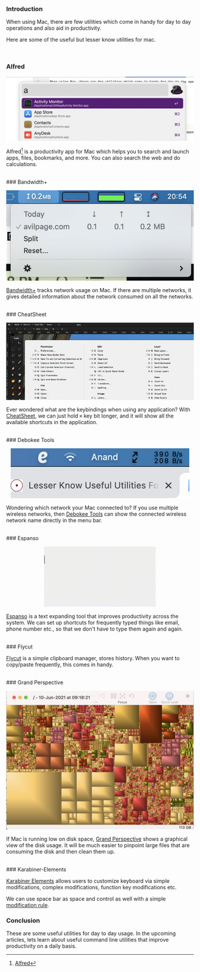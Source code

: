 <!--
.. title: MacBook Productivity Tools For Developers
.. slug: lesser-know-useful-utilities-for-mac
.. date: 2021-06-11 08:00:00 UTC+05:30
.. updated: 2022-12-11 08:00:00 UTC+05:30
.. tags: macbook
.. category: tech
.. link:
.. description: Most productive but lesser known useful utilities for Macbook
.. type: text
-->

### Introduction

When using Mac, there are few utilities which come in handy for day to day operations and also aid in productivity.

Here are some of the useful but lesser know utilities for mac.

<br />

### Alfred

<img src="/images/mac-alfred.png" alt="Alfred" />

Alfred[^alfred] is a productivity app for Mac which helps you to search and launch apps, files, bookmarks, and more. You can also search the web and do calculations.

<br/>
### Bandwidth+

<p align="center">
<img src="/images/bandwidth.png" />
</p>

[Bandwidth+](https://apps.apple.com/us/app/bandwidth/id490461369?mt=12) tracks network usage on Mac. If there are multiple networks, it gives detailed information about the network consumed on all the networks.

<br />
### CheatSheet

<p align="center">
<img src="/images/cheatsheet.png" />
</p>


Ever wondered what are the keybindings when using any application? With [CheatSheet](https://www.mediaatelier.com/CheatSheet/), we can just hold `⌘` key bit longer, and it will show all the available shortcuts in the application.


<br />
### Debokee Tools

<p align="center">
<img src="/images/debokee.png" />
</p>

Wondering which network your Mac connected to? If you use multiple wireless networks, then [Debokee Tools](https://apps.apple.com/us/app/debookee-tools/id1110355801?mt=12) can show the connected wireless network name directly in the menu bar.


<br />
### Espanso

<p align="center">
<img src="/images/espanso.gif" />
</p>

[Espanso](https://github.com/federico-terzi/espanso) is a text expanding tool that improves productivity across the system. We can set up shortcuts for frequently typed things like email, phone number etc., so that we don't have to type them again and again.


<br />
### Flycut

[Flycut](https://github.com/TermiT/Flycut) is a simple clipboard manager, stores history. When you want to copy/paste frequently, this comes in handy.


<br />
### Grand Perspective

<p align="center">
<img src="/images/grand_perspective.jpg" />
</p>

If Mac is running low on disk space, [Grand Perspective](https://apps.apple.com/us/app/grandperspective/id1111570163?mt=12) shows a graphical view of the disk usage. It will be much easier to pinpoint large files that are consuming the disk and then clean them up.


<br />
### Karabiner-Elements

[Karabiner Elements](https://karabiner-elements.pqrs.org/) allows users to customize keyboard via simple modifications, complex modifications, function key modifications etc.

We can use space bar as space and control as well with a simple [modification rule](https://github.com/ChillarAnand/init/blob/main/karabiner_space_control.json).
<br />


### Conclusion

These are some useful utilities for day to day usage. In the upcoming articles, lets learn about useful command line utilities that improve productivity on a daily basis.


[^alfred]: [Alfred](https://www.alfredapp.com/)
